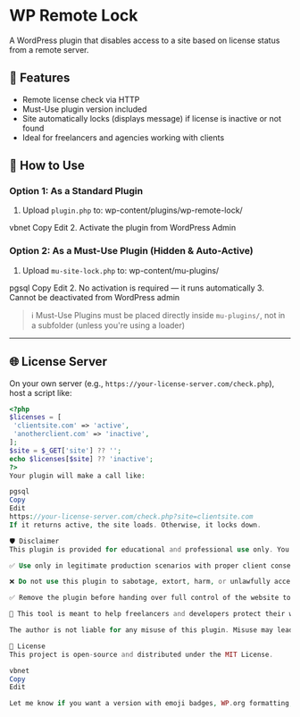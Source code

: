 # WP Remote Lock

A WordPress plugin that disables access to a site based on license status from a remote server.

## 🔐 Features

- Remote license check via HTTP
- Must-Use plugin version included
- Site automatically locks (displays message) if license is inactive or not found
- Ideal for freelancers and agencies working with clients

## 🚀 How to Use

### Option 1: As a Standard Plugin

1. Upload `plugin.php` to:
wp-content/plugins/wp-remote-lock/

vbnet
Copy
Edit
2. Activate the plugin from WordPress Admin

### Option 2: As a Must-Use Plugin (Hidden & Auto-Active)

1. Upload `mu-site-lock.php` to:
wp-content/mu-plugins/

pgsql
Copy
Edit
2. No activation is required — it runs automatically
3. Cannot be deactivated from WordPress admin

> ℹ️ Must-Use Plugins must be placed directly inside `mu-plugins/`, not in a subfolder (unless you're using a loader)

---

## 🌐 License Server

On your own server (e.g., `https://your-license-server.com/check.php`), host a script like:

```php
<?php
$licenses = [
 'clientsite.com' => 'active',
 'anotherclient.com' => 'inactive',
];
$site = $_GET['site'] ?? '';
echo $licenses[$site] ?? 'inactive';
?>
Your plugin will make a call like:

pgsql
Copy
Edit
https://your-license-server.com/check.php?site=clientsite.com
If it returns active, the site loads. Otherwise, it locks down.

🛡 Disclaimer
This plugin is provided for educational and professional use only. You are responsible for ensuring it is used ethically and legally.

✅ Use only in legitimate production scenarios with proper client consent or contractual agreement

❌ Do not use this plugin to sabotage, extort, harm, or unlawfully access websites

✅ Remove the plugin before handing over full control of the website to the client, unless agreed otherwise

🔐 This tool is meant to help freelancers and developers protect their work — not to cause damage

The author is not liable for any misuse of this plugin. Misuse may lead to legal or ethical consequences.

📄 License
This project is open-source and distributed under the MIT License.

vbnet
Copy
Edit

Let me know if you want a version with emoji badges, WP.org formatting, or to automatically generate a GitHub release ZIP.